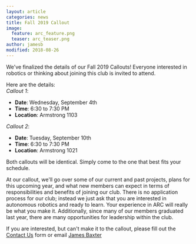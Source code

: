 ```yaml
---
layout: article
categories: news
title: Fall 2019 Callout
image:
  feature: arc_feature.png
  teaser: arc_teaser.png
author: jamesb
modified: 2018-08-26
---
```


We've finalized the details of our Fall 2019 Callouts! Everyone interested in robotics or thinking about joining this club is invited to attend.

Here are the details:  
*Callout 1*:  
- **Date**: Wednesday, September 4th  
- **Time**: 6:30 to 7:30 PM  
- **Location**: Armstrong 1103  

*Callout 2*:  
- **Date**: Tuesday, September 10th  
- **Time**: 6:30 to 7:30 PM  
- **Location**: Armstrong 1021

Both callouts will be identical. Simply come to the one that best fits your schedule.

At our callout, we'll go over some of our current and past projects, plans for this upcoming year, and what new members can expect in terms of responsibilities and benefits of joining our club. There is no application process for our club; instead we just ask that you are interested in autonomous robotics and ready to learn. Your experience in ARC will really be what you make it. Additionally, since many of our members graduated last year, there are many opportunities for leadership within the club.

If you are interested, but can't make it to the callout, please fill out the [Contact Us]({{site.url}}/contact/) form or email [James Baxter](mailto:baxter26@purdue.edu)
